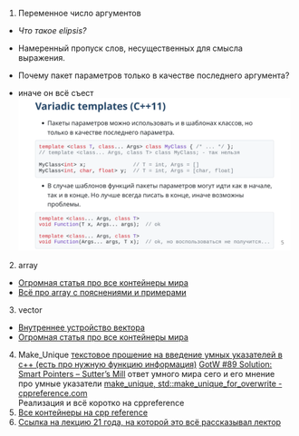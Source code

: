 1. Переменное число аргументов

  - _Что такое elipsis?_ 
  - Намеренный пропуск слов, несущественных для смысла выражения. 

  - Почему пакет параметров только в качестве последнего аргумента?
  - иначе он всё съест
![](1.png)

2. array
  - [Огромная статья про все контейнеры мира](https://habr.com/ru/articles/664044/)
  - [Всё про array с пояснениями и примерами](https://www.codesdope.com/cpp-stdarray/)
  
3. vector
  - [Внутреннее устройство вектора](https://www.youtube.com/watch?v=_wE7JYfcKN0&list=PL4_hYwCyhAvYTzwME4vQoDO8ZINM5trra&index=4)
  - [Огромная статья про все контейнеры мира](https://habr.com/ru/articles/664044/)
4. Make_Unique 
[текстовое прошение на введение умных указателей в с++ (есть про нужную функцию информация)](https://www.open-std.org/jtc1/sc22/wg21/docs/papers/2013/n3588.txt)
[GotW #89 Solution: Smart Pointers – Sutter’s Mill](https://herbsutter.com/2013/05/29/gotw-89-solution-smart-pointers/)
ответ умного мира сего и его мнение про умные указатели 
[make_unique, std::make_unique_for_overwrite - cppreference.com](https://en.cppreference.com/w/cpp/memory/unique_ptr/make_unique)  
Реализация и всё коротко на cppreference
5. [Все контейнеры на срр reference](https://ru.cppreference.com/w/cpp/container)
6. [Ссылка  на лекцию 21 года, на которой это всё рассказывал лектор](https://disk.yandex.ru/d/8WEwY2fFdzje5g/C%2B%2B/Лекция12-1.%20Последовательные%20контейнеры?w=1)
